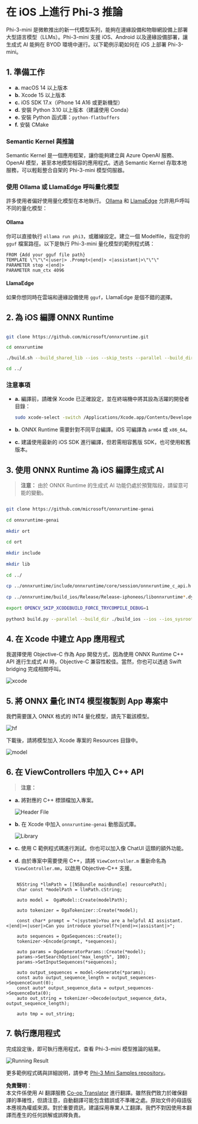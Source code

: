<!--
CO_OP_TRANSLATOR_METADATA:
{
  "original_hash": "82af197df38d25346a98f1f0e84d1698",
  "translation_date": "2025-07-16T20:19:04+00:00",
  "source_file": "md/01.Introduction/03/iOS_Inference.md",
  "language_code": "tw"
}
-->
# **在 iOS 上進行 Phi-3 推論**

Phi-3-mini 是微軟推出的新一代模型系列，能夠在邊緣設備和物聯網設備上部署大型語言模型（LLMs）。Phi-3-mini 支援 iOS、Android 以及邊緣設備部署，讓生成式 AI 能夠在 BYOD 環境中運行。以下範例示範如何在 iOS 上部署 Phi-3-mini。

## **1. 準備工作**

- **a.** macOS 14 以上版本
- **b.** Xcode 15 以上版本
- **c.** iOS SDK 17.x（iPhone 14 A16 或更新機型）
- **d.** 安裝 Python 3.10 以上版本（建議使用 Conda）
- **e.** 安裝 Python 函式庫：`python-flatbuffers`
- **f.** 安裝 CMake

### Semantic Kernel 與推論

Semantic Kernel 是一個應用框架，讓你能夠建立與 Azure OpenAI 服務、OpenAI 模型，甚至本地模型相容的應用程式。透過 Semantic Kernel 存取本地服務，可以輕鬆整合自架的 Phi-3-mini 模型伺服器。

### 使用 Ollama 或 LlamaEdge 呼叫量化模型

許多使用者偏好使用量化模型在本地執行。 [Ollama](https://ollama.com) 和 [LlamaEdge](https://llamaedge.com) 允許用戶呼叫不同的量化模型：

#### **Ollama**

你可以直接執行 `ollama run phi3`，或離線設定。建立一個 Modelfile，指定你的 `gguf` 檔案路徑。以下是執行 Phi-3-mini 量化模型的範例程式碼：

```gguf
FROM {Add your gguf file path}
TEMPLATE \"\"\"<|user|> .Prompt<|end|> <|assistant|>\"\"\"
PARAMETER stop <|end|>
PARAMETER num_ctx 4096
```

#### **LlamaEdge**

如果你想同時在雲端和邊緣設備使用 `gguf`，LlamaEdge 是個不錯的選擇。

## **2. 為 iOS 編譯 ONNX Runtime**

```bash

git clone https://github.com/microsoft/onnxruntime.git

cd onnxruntime

./build.sh --build_shared_lib --ios --skip_tests --parallel --build_dir ./build_ios --ios --apple_sysroot iphoneos --osx_arch arm64 --apple_deploy_target 17.5 --cmake_generator Xcode --config Release

cd ../

```

### **注意事項**

- **a.** 編譯前，請確保 Xcode 已正確設定，並在終端機中將其設為活躍的開發者目錄：

    ```bash
    sudo xcode-select -switch /Applications/Xcode.app/Contents/Developer
    ```

- **b.** ONNX Runtime 需要針對不同平台編譯。iOS 可編譯為 `arm64` 或 `x86_64`。

- **c.** 建議使用最新的 iOS SDK 進行編譯，但若需相容舊版 SDK，也可使用較舊版本。

## **3. 使用 ONNX Runtime 為 iOS 編譯生成式 AI**

> **注意：** 由於 ONNX Runtime 的生成式 AI 功能仍處於預覽階段，請留意可能的變動。

```bash

git clone https://github.com/microsoft/onnxruntime-genai
 
cd onnxruntime-genai
 
mkdir ort
 
cd ort
 
mkdir include
 
mkdir lib
 
cd ../
 
cp ../onnxruntime/include/onnxruntime/core/session/onnxruntime_c_api.h ort/include
 
cp ../onnxruntime/build_ios/Release/Release-iphoneos/libonnxruntime*.dylib* ort/lib
 
export OPENCV_SKIP_XCODEBUILD_FORCE_TRYCOMPILE_DEBUG=1
 
python3 build.py --parallel --build_dir ./build_ios --ios --ios_sysroot iphoneos --ios_arch arm64 --ios_deployment_target 17.5 --cmake_generator Xcode --cmake_extra_defines CMAKE_XCODE_ATTRIBUTE_CODE_SIGNING_ALLOWED=NO

```

## **4. 在 Xcode 中建立 App 應用程式**

我選擇使用 Objective-C 作為 App 開發方式，因為使用 ONNX Runtime C++ API 進行生成式 AI 時，Objective-C 兼容性較佳。當然，你也可以透過 Swift bridging 完成相關呼叫。

![xcode](../../../../../translated_images/xcode.8147789e6c25e3e289e6aa56c168089a2c277e3cd6af353fae6c2f4a56eba836.tw.png)

## **5. 將 ONNX 量化 INT4 模型複製到 App 專案中**

我們需要匯入 ONNX 格式的 INT4 量化模型，請先下載該模型。

![hf](../../../../../translated_images/hf.6b8504fd88ee48dd512d76e0665cb76bd68c8e53d0b21b2a9e6f269f5b961173.tw.png)

下載後，請將模型加入 Xcode 專案的 Resources 目錄中。

![model](../../../../../translated_images/model.3b879b14e0be877d12282beb83c953a82b62d4bc6b207a78937223f4798d0f4a.tw.png)

## **6. 在 ViewControllers 中加入 C++ API**

> **注意：**

- **a.** 將對應的 C++ 標頭檔加入專案。

  ![Header File](../../../../../translated_images/head.64cad021ce70a333ff5d59d4a1b4fb0f3dd2ca457413646191a18346067b2cc9.tw.png)

- **b.** 在 Xcode 中加入 `onnxruntime-genai` 動態函式庫。

  ![Library](../../../../../translated_images/lib.a4209b9f21ddf3445ba6ac69797d49e6586d68a57cea9f8bc9fc34ec3ee979ec.tw.png)

- **c.** 使用 C 範例程式碼進行測試。你也可以加入像 ChatUI 這類的額外功能。

- **d.** 由於專案中需要使用 C++，請將 `ViewController.m` 重新命名為 `ViewController.mm`，以啟用 Objective-C++ 支援。

```objc

    NSString *llmPath = [[NSBundle mainBundle] resourcePath];
    char const *modelPath = llmPath.cString;

    auto model =  OgaModel::Create(modelPath);

    auto tokenizer = OgaTokenizer::Create(*model);

    const char* prompt = "<|system|>You are a helpful AI assistant.<|end|><|user|>Can you introduce yourself?<|end|><|assistant|>";

    auto sequences = OgaSequences::Create();
    tokenizer->Encode(prompt, *sequences);

    auto params = OgaGeneratorParams::Create(*model);
    params->SetSearchOption("max_length", 100);
    params->SetInputSequences(*sequences);

    auto output_sequences = model->Generate(*params);
    const auto output_sequence_length = output_sequences->SequenceCount(0);
    const auto* output_sequence_data = output_sequences->SequenceData(0);
    auto out_string = tokenizer->Decode(output_sequence_data, output_sequence_length);
    
    auto tmp = out_string;

```

## **7. 執行應用程式**

完成設定後，即可執行應用程式，查看 Phi-3-mini 模型推論的結果。

![Running Result](../../../../../translated_images/result.326a947a6a2b9c5115a3e462b9c1b5412260f847478496c0fc7535b985c3f55a.tw.jpg)

更多範例程式碼與詳細說明，請參考 [Phi-3 Mini Samples repository](https://github.com/Azure-Samples/Phi-3MiniSamples/tree/main/ios)。

**免責聲明**：  
本文件係使用 AI 翻譯服務 [Co-op Translator](https://github.com/Azure/co-op-translator) 進行翻譯。雖然我們致力於確保翻譯的準確性，但請注意，自動翻譯可能包含錯誤或不準確之處。原始文件的母語版本應視為權威來源。對於重要資訊，建議採用專業人工翻譯。我們不對因使用本翻譯而產生的任何誤解或誤釋負責。